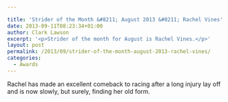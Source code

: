 ```yaml
---

title: 'Strider of the Month &#8211; August 2013 &#8211; Rachel Vines'
date: 2013-09-11T08:23:34+01:00
author: Clark Lawson
excerpt: '<p>Strider of the month for August is Rachel Vines.</p>'
layout: post
permalink: /2013/09/strider-of-the-month-august-2013-rachel-vines/
categories:
  - Awards
---
```

Rachel has made an excellent comeback to racing after a long injury lay off and is now slowly, but surely, finding her old form.
